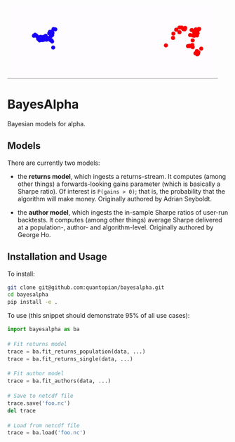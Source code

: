![bayesalpha](docs/bayesalpha.gif)

# BayesAlpha

Bayesian models for alpha.

## Models

There are currently two models:

- the **returns model**, which ingests a returns-stream. It computes (among
  other things) a forwards-looking gains parameter (which is basically a
  Sharpe ratio). Of interest is `P(gains > 0)`; that is, the probability that
  the algorithm will make money. Originally authored by Adrian Seyboldt.

- the **author model**, which ingests the in-sample Sharpe ratios of user-run
  backtests. It computes (among other things) average Sharpe delivered at a
  population-, author- and algorithm-level. Originally authored by George Ho.

## Installation and Usage

To install:

```bash
git clone git@github.com:quantopian/bayesalpha.git
cd bayesalpha
pip install -e .
```

To use (this snippet should demonstrate 95% of all use cases):

```python
import bayesalpha as ba

# Fit returns model
trace = ba.fit_returns_population(data, ...)
trace = ba.fit_returns_single(data, ...)

# Fit author model
trace = ba.fit_authors(data, ...)

# Save to netcdf file
trace.save('foo.nc')
del trace

# Load from netcdf file
trace = ba.load('foo.nc')
```
